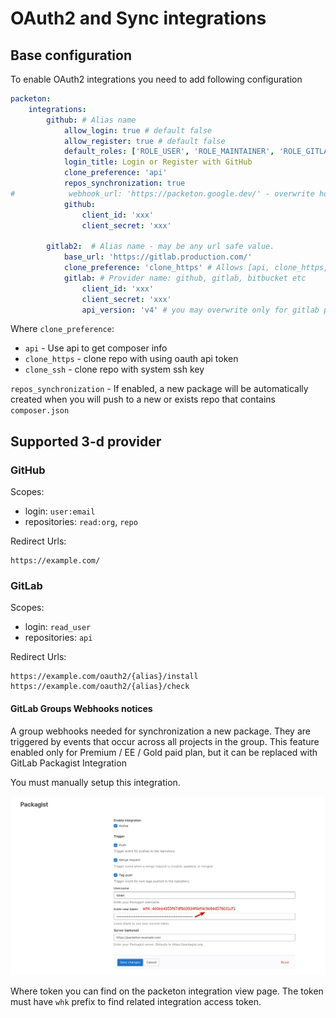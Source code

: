 # OAuth2 and Sync integrations

## Base configuration

To enable OAuth2 integrations you need to add following configuration 
```yml
packeton:
    integrations:
        github: # Alias name 
            allow_login: true # default false 
            allow_register: true # default false 
            default_roles: ['ROLE_USER', 'ROLE_MAINTAINER', 'ROLE_GITLAB']
            login_title: Login or Register with GitHub
            clone_preference: 'api'
            repos_synchronization: true
#            webhook_url: 'https://packeton.google.dev/' - overwrite host when setup webhooks
            github:
                client_id: 'xxx'
                client_secret: 'xxx'

        gitlab2:  # Alias name - may be any url safe value.
            base_url: 'https://gitlab.production.com/'
            clone_preference: 'clone_https' # Allows [api, clone_https, clone_ssh]
            gitlab: # Provider name: github, gitlab, bitbucket etc 
                client_id: 'xxx'
                client_secret: 'xxx'
                api_version: 'v4' # you may overwrite only for gitlab provider, default v4
```

Where `clone_preference`:

- `api` - Use api to get composer info
- `clone_https` - clone repo with using oauth api token
- `clone_ssh` - clone repo with system ssh key

`repos_synchronization` - If enabled, a new package will be automatically created when you will push to a new or exists repo that contains `composer.json` 

## Supported 3-d provider

### GitHub

Scopes:

- login: `user:email`
- repositories: `read:org`, `repo`

Redirect Urls:

```
https://example.com/
```

### GitLab

Scopes:

- login: `read_user`
- repositories: `api`

Redirect Urls:

```
https://example.com/oauth2/{alias}/install
https://example.com/oauth2/{alias}/check
```

####  GitLab Groups Webhooks notices

A group webhooks needed for synchronization a new package. 
They are triggered by events that occur across all projects in the group.
This feature enabled only for Premium / EE / Gold paid plan, but it can be replaced with GitLab Packagist Integration

You must manually setup this integration.

[![Gitlab](img/gitlab.png)](img/gitlab.png)

Where token you can find on the packeton integration view page. The token must have `whk` prefix 
to find related integration access token.

